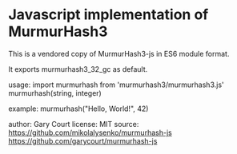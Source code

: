 # Javascript implementation of MurmurHash3

This is a vendored copy of MurmurHash3-js in ES6 module format.

It exports murmurhash3_32_gc as default.

usage:
	import murmurhash from 'murmurhash3/murmurhash3.js'
	murmurhash(string, integer)

example:
	murmurhash("Hello, World!", 42)
	

author:
	Gary Court
license:
	MIT
source:
	https://github.com/mikolalysenko/murmurhash-js
	https://github.com/garycourt/murmurhash-js

